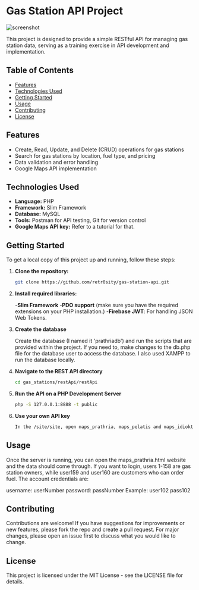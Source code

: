 # Gas Station API Project


![screenshot](https://cdn.discordapp.com/attachments/470686558366728212/1303362992490020967/Messenger_creation_1671004203334525.jpg?ex=672b7ae0&is=672a2960&hm=17dbe24512fd5bfd7f90bbec4064cb4ea9063532d799ba62ce5bece58fcc2ffc&)

This project is designed to provide a simple RESTful API for managing gas station data, serving as a training exercise in API development and implementation.

## Table of Contents

- [Features](#features)
- [Technologies Used](#technologies-used)
- [Getting Started](#getting-started)
- [Usage](#usage)
- [Contributing](#contributing)
- [License](#license)

## Features

- Create, Read, Update, and Delete (CRUD) operations for gas stations
- Search for gas stations by location, fuel type, and pricing
- Data validation and error handling
- Google Maps API implementation

## Technologies Used

- **Language:** PHP
- **Framework:** Slim Framework
- **Database:** MySQL
- **Tools:** Postman for API testing, Git for version control
- **Google Maps API key:** Refer to a tutorial for that.

## Getting Started

To get a local copy of this project up and running, follow these steps:

1. **Clone the repository:**
   ```bash
   git clone https://github.com/retr0sity/gas-station-api.git

2. **Install required libraries:**

   -**Slim Framework**
   -**PDO support** (make sure you have the required extensions on your PHP installation.)
   -**Firebase JWT**: For handling JSON Web Tokens.

3. **Create the database**

   Create the database (I named it 'prathriadb') and run the scripts that are provided within the project. If you need to, make changes to the db.php file for the database user to access the database.
   I also used XAMPP to run the database locally.

4. **Navigate to the REST API directory**
   ```bash
   cd gas_stations/restApi/restApi

5. **Run the API on a PHP Development Server**
   ```bash
   php -S 127.0.0.1:8888 -t public

6. **Use your own API key**
   ```bash
   In the /site/site, open maps_prathria, maps_pelatis and maps_idioktitis files and paste your API key in the (yourkey) section.

## Usage

Once the server is running, you can open the maps_prathria.html website and the data should come through. If you want to login, users 1-158 are gas station owners, while user159 and user160 are customers who can order fuel.
The account credentials are:

username: userNumber password: passNumber
Example:
user102
pass102

## Contributing

Contributions are welcome! If you have suggestions for improvements or new features, please fork the repo and create a pull request. For major changes, please open an issue first to discuss what you would like to change.

## License

This project is licensed under the MIT License - see the LICENSE file for details.
